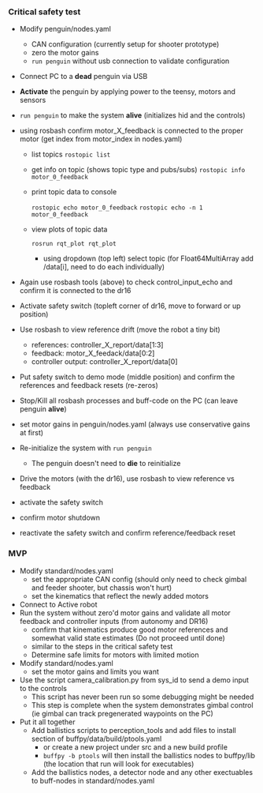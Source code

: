### Critical safety test
 - Modify penguin/nodes.yaml 
   - CAN configuration (currently setup for shooter prototype)
   - zero the motor gains
   - `run penguin` without usb connection to validate configuration
 - Connect PC to a **dead** penguin via USB
 - **Activate** the penguin by applying power to the teensy, motors and sensors
 - `run penguin` to make the system **alive** (initializes hid and the controls)
 - using rosbash confirm motor_X_feedback is connected to the proper motor (get index from motor_index in nodes.yaml)
 
   - list topics 
        `rostopic list`
        
   - get info on topic (shows topic type and pubs/subs)
        `rostopic info motor_0_feedback`
        
   - print topic data to console
                
        `rostopic echo motor_0_feedback`
        `rostopic echo -n 1 motor_0_feedback`
        
   - view plots of topic data
                
        `rosrun rqt_plot rqt_plot`
        
     - using dropdown (top left) select topic (for Float64MultiArray add /data[i], need to do each individually)
 
 - Again use rosbash tools (above) to check control_input_echo and confirm it is connected to the dr16
 - Activate safety switch (topleft corner of dr16, move to forward or up position)
 - Use rosbash to view reference drift (move the robot a tiny bit)
   - references: controller_X_report/data[1:3]
   - feedback: motor_X_feedack/data[0:2]
   - controller output: controller_X_report/data[0]
 - Put safety switch to demo mode (middle position) and confirm the references and feedback resets (re-zeros)
 - Stop/Kill all rosbash processes and buff-code on the PC (can leave penguin **alive**)
 - set motor gains in penguin/nodes.yaml (always use conservative gains at first)
 - Re-initialize the system with `run penguin`
   - The penguin doesn't need to **die** to reinitialize
 - Drive the motors (with the dr16), use rosbash to view reference vs feedback 
 - activate the safety switch
 - confirm motor shutdown
 - reactivate the safety switch and confirm reference/feedback reset


### MVP
 - Modify standard/nodes.yaml
   - set the appropriate CAN config (should only need to check gimbal and feeder shooter, but chassis won't hurt)
   - set the kinematics that reflect the newly added motors
 - Connect to Active robot
 - Run the system without zero'd motor gains and validate all motor feedback and controller inputs (from autonomy and DR16)
   - confirm that kinematics produce good motor references and somewhat valid state estimates (Do not proceed until done)
   - similar to the steps in the critical safety test
   - Determine safe limits for motors with limited motion
 - Modify standard/nodes.yaml
   - set the motor gains and limits you want
 - Use the script camera_calibration.py from sys_id to send a demo input to the controls
   - This script has never been run so some debugging might be needed
   - This step is complete when the system demonstrates gimbal control (ie gimbal can track pregenerated waypoints on the PC)
 - Put it all together
   - Add ballistics scripts to perception_tools and add files to install section of buffpy/data/build/ptools.yaml
      - or create a new project under src and a new build profile
      - `buffpy -b ptools` will then install the ballistics nodes to buffpy/lib (the location that run will look for executables)
   - Add the ballistics nodes, a detector node and any other exectuables to buff-nodes in standard/nodes.yaml

